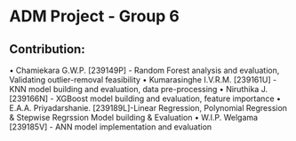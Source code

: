 # ADM Project - Group 6

## Contribution:

• Chamiekara G.W.P. [239149P]  - Random Forest analysis and evaluation, Validating outlier-removal feasibility
• Kumarasinghe I.V.R.M. [239161U] - KNN model building and evaluation, data pre-processing
• Niruthika J. [239166N] - XGBoost model building and evaluation, feature importance
• E.A.A. Priyadarshanie. [239189L]-Linear Regression, Polynomial Regression &  Stepwise Regrssion Model building  & Evaluation
• W.I.P. Welgama [239185V] - ANN model implementation and evaluation
